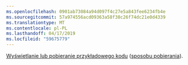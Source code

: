 ```yaml
---
ms.openlocfilehash: 0901ab73084a94d097f4c27e5a843fee6234fb4e
ms.sourcegitcommit: 57a974556acd09363a58f38c26f74dc21e0d4339
ms.translationtype: MT
ms.contentlocale: pl-PL
ms.lasthandoff: 04/17/2019
ms.locfileid: "59675779"
---
```

[Wyświetlanie lub pobieranie przykładowego kodu](https://github.com/aspnet/Docs/tree/master/aspnetcore/tutorials/grpc/grpc-start/samples/GrpcGreeterClient) ([sposobu pobierania](xref:index#how-to-download-a-sample)).

